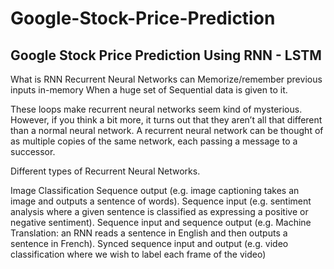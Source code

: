 # Google-Stock-Price-Prediction
## Google Stock Price Prediction Using RNN - LSTM

What is RNN
Recurrent Neural Networks can Memorize/remember previous inputs in-memory When a huge set of Sequential data is given to it.

These loops make recurrent neural networks seem kind of mysterious. However, if you think a bit more, it turns out that they aren’t all that different than a normal neural network. A recurrent neural network can be thought of as multiple copies of the same network, each passing a message to a successor.

Different types of Recurrent Neural Networks.

Image Classification
Sequence output (e.g. image captioning takes an image and outputs a sentence of words).
Sequence input (e.g. sentiment analysis where a given sentence is classified as expressing a positive or negative sentiment).
Sequence input and sequence output (e.g. Machine Translation: an RNN reads a sentence in English and then outputs a sentence in French).
Synced sequence input and output (e.g. video classification where we wish to label each frame of the video)
